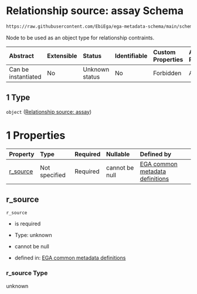 # Relationship source: assay Schema

```txt
https://raw.githubusercontent.com/EbiEga/ega-metadata-schema/main/schemas/EGA.dataset.json#/properties/dataset_relationships/items/allOf/1/anyOf/0/allOf/1/anyOf/1
```

Node to be used as an object type for relationship contraints.

| Abstract            | Extensible | Status         | Identifiable | Custom Properties | Additional Properties | Access Restrictions | Defined In                                                                     |
| :------------------ | :--------- | :------------- | :----------- | :---------------- | :-------------------- | :------------------ | :----------------------------------------------------------------------------- |
| Can be instantiated | No         | Unknown status | No           | Forbidden         | Allowed               | none                | [EGA.dataset.json\*](../../../schemas/EGA.dataset.json "open original schema") |

## 1 Type

`object` ([Relationship source: assay](ega-12-definitions-relationship-source-assay.md))

# 1 Properties

| Property               | Type          | Required | Nullable       | Defined by                                                                                                                                                                                                                                                     |
| :--------------------- | :------------ | :------- | :------------- | :------------------------------------------------------------------------------------------------------------------------------------------------------------------------------------------------------------------------------------------------------------- |
| [r\_source](#r_source) | Not specified | Required | cannot be null | [EGA common metadata definitions](ega-12-definitions-relationship-source-assay-properties-r_source.md "https://raw.githubusercontent.com/EbiEga/ega-metadata-schema/main/schemas/EGA.common-definitions.json#/definitions/r-source-assay/properties/r_source") |

## r\_source



`r_source`

*   is required

*   Type: unknown

*   cannot be null

*   defined in: [EGA common metadata definitions](ega-12-definitions-relationship-source-assay-properties-r_source.md "https://raw.githubusercontent.com/EbiEga/ega-metadata-schema/main/schemas/EGA.common-definitions.json#/definitions/r-source-assay/properties/r_source")

### r\_source Type

unknown
